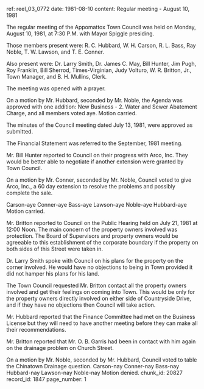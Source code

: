 ref: reel_03_0772
date: 1981-08-10
content: Regular meeting - August 10, 1981

The regular meeting of the Appomattox Town Council was held on Monday, August 10, 1981, at 7:30 P.M. with Mayor Spiggle presiding.

Those members present were: R. C. Hubbard, W. H. Carson, R. L. Bass, Ray Noble, T. W. Lawson, and T. E. Conner.

Also present were: Dr. Larry Smith, Dr. James C. May, Bill Hunter, Jim Pugh, Roy Franklin, Bill Sherrod, Times-Virginian, Judy Volturo, W. R. Britton, Jr., Town Manager, and B. H. Mullins, Clerk.

The meeting was opened with a prayer.

On a motion by Mr. Hubbard, seconded by Mr. Noble, the Agenda was approved with one addition: New Business - 2. Water and Sewer Abatement Charge, and all members voted aye. Motion carried.

The minutes of the Council meeting dated July 13, 1981, were approved as submitted.

The Financial Statement was referred to the September, 1981 meeting.

Mr. Bill Hunter reported to Council on their progress with Arco, Inc. They would be better able to negotiate if another extension were granted by Town Council.

On a motion by Mr. Conner, seconded by Mr. Noble, Council voted to give Arco, Inc., a 60 day extension to resolve the problems and possibly complete the sale.

Carson-aye Conner-aye Bass-aye Lawson-aye Noble-aye Hubbard-aye Motion carried.

Mr. Britton reported to Council on the Public Hearing held on July 21, 1981 at 12:00 Noon. The main concern of the property owners involved was protection. The Board of Supervisors and property owners would be agreeable to this establishment of the corporate boundary if the property on both sides of this Street were taken in.

Dr. Larry Smith spoke with Council on his plans for the property on the corner involved. He would have no objections to being in Town provided it did not hamper his plans for his land.

The Town Council requested Mr. Britton contact all the property owners involved and get their feelings on coming into Town. This would be only for the property owners directly involved on either side of Countryside Drive, and if they have no objections then Council will take action.

Mr. Hubbard reported that the Finance Committee had met on the Business License but they will need to have another meeting before they can make all their recommendations.

Mr. Britton reported that Mr. O. B. Garris had been in contact with him again on the drainage problem on Church Street.

On a motion by Mr. Noble, seconded by Mr. Hubbard, Council voted to table the Chinatown Drainage question. Carson-nay Conner-nay Bass-nay Hubbard-nay Lawson-nay Noble-nay Motion denied.
chunk_id: 20827
record_id: 1847
page_number: 1

